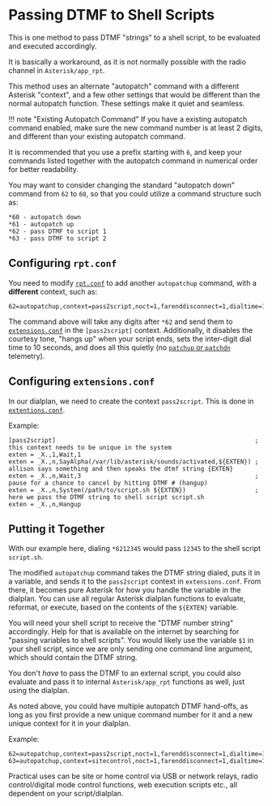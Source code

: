 # Passing DTMF to Shell Scripts
This is one method to pass DTMF "strings" to a shell script, to be evaluated and executed accordingly.

It is basically a workaround, as it is not normally possible with the radio channel in `Asterisk/app_rpt`.

This method uses an alternate "autopatch" command with a different Asterisk "context", and a few other settings that would be different than the normal autopatch function. These settings make it quiet and seamless.

!!! note "Existing Autopatch Command"
    If you have a existing autopatch command enabled, make sure the new command number is at least 2 digits, and different than your existing autopatch command.

It is recommended that you use a prefix starting with `6`, and keep your commands listed together with the autopatch command in numerical order for better readability.

You may want to consider changing the standard "autopatch down" command from `62` to `60`, so that you could utilize a command structure such as:

```
*60 - autopatch down
*61 - autopatch up
*62 - pass DTMF to script 1
*63 - pass DTMF to script 2
```

## Configuring `rpt.conf`
You need to modify [`rpt.conf`](../config/rpt_conf.md) to add another `autopatchup` command, with a **different** context, such as:

```
62=autopatchup,context=pass2script,noct=1,farenddisconnect=1,dialtime=10000,quiet=1 
```

The command above will take any digits after `*62` and send them to [`extensions.conf`](../config/extensions_conf.md) in the `[pass2script]` context. Additionally, it disables the courtesy tone, "hangs up" when your script ends, sets the inter-digit dial time to 10 seconds, and does all this quietly (no [`patchup` or `patchdn`](./courtesytones.md) telemetry).

## Configuring `extensions.conf`
In our dialplan, we need to create the context `pass2script`. This is done in [`extentions.conf`](../config/extensions_conf.md).

Example:

```
[pass2script]                                                       ; this context needs to be unique in the system
exten = _X.,1,Wait,1
exten = _X.,n,SayAlpha(/var/lib/asterisk/sounds/activated,${EXTEN}) ; allison says something and then speaks the dtmf string {EXTEN}
exten = _X.,n,Wait,3                                                ; pause for a chance to cancel by hitting DTMF # (hangup)
exten = _X.,n,System(/path/to/script.sh ${EXTEN})                   ; here we pass the DTMF string to shell script script.sh
exten = _X.,n,Hangup
```

## Putting it Together
With our example here, dialing `*6212345` would pass `12345` to the shell script `script.sh`.

The modified `autopatchup` command takes the DTMF string dialed, puts it in a variable, and sends it to the `pass2script` context in `extensions.conf`. From there, it becomes pure Asterisk for how you handle the variable in the dialplan. You can use all regular Asterisk dialplan functions to evaluate, reformat, or execute, based on the contents of the `${EXTEN}` variable.

You will need your shell script to receive the "DTMF number string" accordingly. Help for that is available on the internet by searching for "passing variables to shell scripts". You would likely use the variable `$1` in your shell script, since we are only sending one command line argument, which should contain the DTMF string. 

You don't *have* to pass the DTMF to an external script, you could also evaluate and pass it to internal `Asterisk/app_rpt` functions as well, just using the dialplan.

As noted above, you could have multiple autopatch DTMF hand-offs, as long as you first provide a new unique command number for it and a new unique context for it in your dialplan.

Example:

```
62=autopatchup,context=pass2script,noct=1,farenddisconnect=1,dialtime=10000,quiet=1 
63=autopatchup,context=sitecontrol,noct=1,farenddisconnect=1,dialtime=10000,quiet=1 
```

Practical uses can be site or home control via USB or network relays, radio control/digital mode control functions, web execution scripts etc., all dependent on your script/dialplan.